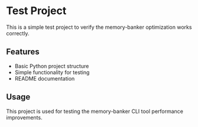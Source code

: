 # Test Project

This is a simple test project to verify the memory-banker optimization works correctly.

## Features

- Basic Python project structure
- Simple functionality for testing
- README documentation

## Usage

This project is used for testing the memory-banker CLI tool performance improvements.
